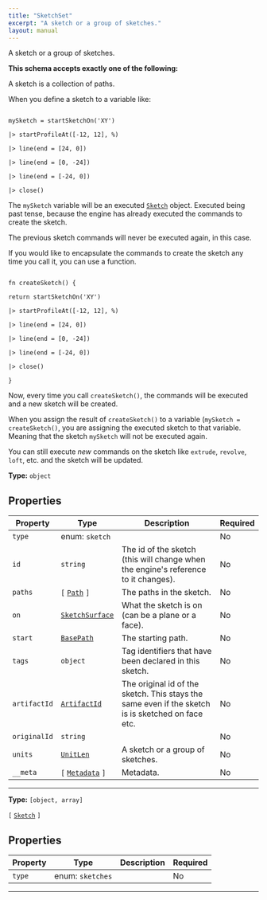 ```yaml
---
title: "SketchSet"
excerpt: "A sketch or a group of sketches."
layout: manual
---
```


A sketch or a group of sketches.





**This schema accepts exactly one of the following:**

A sketch is a collection of paths.

When you define a sketch to a variable like:

```no_run

mySketch = startSketchOn('XY')

|> startProfileAt([-12, 12], %)

|> line(end = [24, 0])

|> line(end = [0, -24])

|> line(end = [-24, 0])

|> close()

```

The `mySketch` variable will be an executed [`Sketch`](/docs/kcl/types/Sketch) object. Executed being past tense, because the engine has already executed the commands to create the sketch.

The previous sketch commands will never be executed again, in this case.

If you would like to encapsulate the commands to create the sketch any time you call it, you can use a function.

```no_run

fn createSketch() {

return startSketchOn('XY')

|> startProfileAt([-12, 12], %)

|> line(end = [24, 0])

|> line(end = [0, -24])

|> line(end = [-24, 0])

|> close()

}

```

Now, every time you call `createSketch()`, the commands will be executed and a new sketch will be created.

When you assign the result of `createSketch()` to a variable (`mySketch = createSketch()`, you are assigning the executed sketch to that variable. Meaning that the sketch `mySketch` will not be executed again.

You can still execute _new_ commands on the sketch like `extrude`, `revolve`, `loft`, etc. and the sketch will be updated.

**Type:** `object`





## Properties

| Property | Type | Description | Required |
|----------|------|-------------|----------|
| `type` |enum: `sketch`|  | No |
| `id` |`string`| The id of the sketch (this will change when the engine's reference to it changes). | No |
| `paths` |`[` [`Path`](/docs/kcl/types/Path) `]`| The paths in the sketch. | No |
| `on` |[`SketchSurface`](/docs/kcl/types/SketchSurface)| What the sketch is on (can be a plane or a face). | No |
| `start` |[`BasePath`](/docs/kcl/types/BasePath)| The starting path. | No |
| `tags` |`object`| Tag identifiers that have been declared in this sketch. | No |
| `artifactId` |[`ArtifactId`](/docs/kcl/types/ArtifactId)| The original id of the sketch. This stays the same even if the sketch is is sketched on face etc. | No |
| `originalId` |`string`|  | No |
| `units` |[`UnitLen`](/docs/kcl/types/UnitLen)| A sketch or a group of sketches. | No |
| `__meta` |`[` [`Metadata`](/docs/kcl/types/Metadata) `]`| Metadata. | No |


----

**Type:** `[object, array]`

`[` [`Sketch`](/docs/kcl/types/Sketch) `]`



## Properties

| Property | Type | Description | Required |
|----------|------|-------------|----------|
| `type` |enum: `sketches`|  | No |


----




